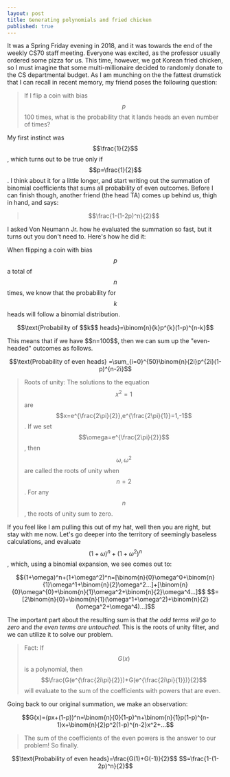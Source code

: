 ```yaml
---
layout: post
title: Generating polynomials and fried chicken
published: true
---
```


<script src='https://cdnjs.cloudflare.com/ajax/libs/mathjax/2.7.5/MathJax.js?config=TeX-MML-AM_CHTML' async></script>
<script type="text/x-mathjax-config">
MathJax.Hub.Config({
tex2jax: {inlineMath: [['$','$'], ['\\(','\\)']]}
});
</script>

It was a Spring Friday evening in 2018, and it was towards the end of the weekly CS70 staff meeting. Everyone was excited, as the professor usually ordered some pizza for us. This time, however, we got Korean fried chicken, so I must imagine that some multi-millionaire decided to randomly donate to the CS departmental budget. As I am munching on the the fattest drumstick that I can recall in recent memory, my friend poses the following question:

> If I flip a coin with bias $$p$$ 100 times, what is the probability that it lands heads an even number of times?

My first instinct was $$\frac{1}{2}$$, which turns out to be true only if $$p=\frac{1}{2}$$. I think about it for a little longer, and start writing out the summation of binomial coefficients that sums all probability of even outcomes. Before I can finish though, another friend (the head TA) comes up behind us, thigh in hand, and says:

> $$\frac{1-(1-2p)^n}{2}$$

I asked Von Neumann Jr. how he evaluated the summation so fast, but it turns out you don't need to. Here's how he did it: 

When flipping a coin with bias $$p$$ a total of $$n$$ times, we know that the probability for $$k$$ heads will follow a binomial distribution. 
<p style="text-align: center;">
	$$\text{Probability of $$k$$ heads}=\binom{n}{k}p^{k}(1-p)^{n-k}$$
</p>
This means that if we have $$n=100$$, then we can sum up the "even-headed" outcomes as follows. 
<p style="text-align: center;">
	$$\text{Probability of even heads} =\sum_{i=0}^{50}\binom{n}{2i}p^{2i}(1-p)^{n-2i}$$
</p>

> Roots of unity: The solutions to the equation $$x^2=1$$ are $$x=e^{\frac{2\pi}{2}},e^{\frac{2\pi}{1}}=1,-1$$. If we set $$\omega=e^{\frac{2\pi}{2}}$$, then $$\omega, \omega^2$$ are called the roots of unity when $$n=2$$. For any $$n$$, the roots of unity sum to zero. 

If you feel like I am pulling this out of my hat, well then you are right, but stay with me now. Let's go deeper into the territory of seemingly baseless calculations, and evaluate $$(1+\omega)^n+(1+\omega^2)^n$$, which, using a binomial expansion, we see comes out to:

<p style="text-align: center;">
	$$(1+\omega)^n+(1+\omega^2)^n=[\binom{n}{0}\omega^0+\binom{n}{1}\omega^1+\binom{n}{2}\omega^2...]+[\binom{n}{0}\omega^{0}+\binom{n}{1}\omega^2+\binom{n}{2}\omega^4...]$$
	$$=[2\binom{n}{0}+\binom{n}{1}(\omega^1+\omega^2)+\binom{n}{2}(\omega^2+\omega^4)...]$$
</p>

The important part about the resulting sum is that *the odd terms will go to zero* and *the even terms are untouched*. This is the roots of unity filter, and we can utilize it to solve our problem. 

> Fact: If $$G(x)$$ is a polynomial, then $$\frac{G(e^{\frac{2i\pi}{2}})+G(e^{\frac{2i\pi}{1}})}{2}$$ will evaluate to the sum of the coefficients with powers that are even. 

Going back to our original summation, we make an observation:

<p style="text-align: center;">
	$$G(x)=(px+(1-p))^n=\binom{n}{0}(1-p)^n+\binom{n}{1}p(1-p)^{n-1}x+\binom{n}{2}p^2(1-p)^{n-2}x^2+...$$
</p>

> The sum of the coefficients of the even powers is the answer to our problem! So finally.

<p style="text-align: center;">
	$$\text{Probability of even heads}=\frac{G(1)+G(-1)}{2}$$
	$$=\frac{1-(1-2p)^n}{2}$$
</p>